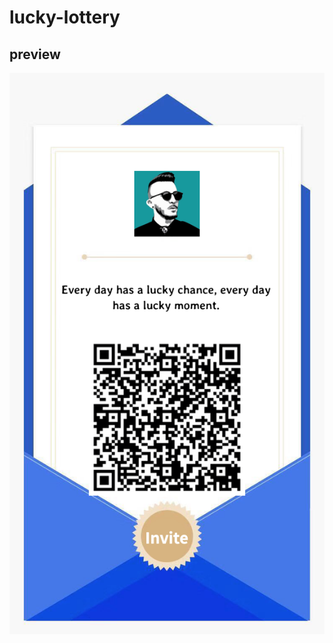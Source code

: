 # lucky-lottery

## preview
![](https://github.com/roy-shaw/lucky-lottery/blob/master/image/invite_preview.png)
